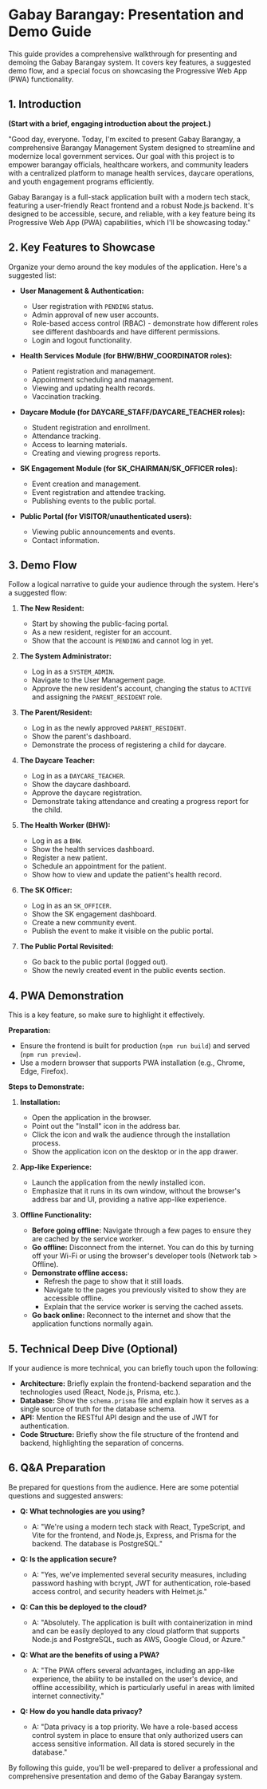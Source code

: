 # Gabay Barangay: Presentation and Demo Guide

This guide provides a comprehensive walkthrough for presenting and demoing the Gabay Barangay system. It covers key features, a suggested demo flow, and a special focus on showcasing the Progressive Web App (PWA) functionality.

## 1. Introduction

**(Start with a brief, engaging introduction about the project.)**

"Good day, everyone. Today, I'm excited to present Gabay Barangay, a comprehensive Barangay Management System designed to streamline and modernize local government services. Our goal with this project is to empower barangay officials, healthcare workers, and community leaders with a centralized platform to manage health services, daycare operations, and youth engagement programs efficiently.

Gabay Barangay is a full-stack application built with a modern tech stack, featuring a user-friendly React frontend and a robust Node.js backend. It's designed to be accessible, secure, and reliable, with a key feature being its Progressive Web App (PWA) capabilities, which I'll be showcasing today."

## 2. Key Features to Showcase

Organize your demo around the key modules of the application. Here's a suggested list:

*   **User Management & Authentication:**
    *   User registration with `PENDING` status.
    *   Admin approval of new user accounts.
    *   Role-based access control (RBAC) - demonstrate how different roles see different dashboards and have different permissions.
    *   Login and logout functionality.

*   **Health Services Module (for BHW/BHW_COORDINATOR roles):**
    *   Patient registration and management.
    *   Appointment scheduling and management.
    *   Viewing and updating health records.
    *   Vaccination tracking.

*   **Daycare Module (for DAYCARE_STAFF/DAYCARE_TEACHER roles):**
    *   Student registration and enrollment.
    *   Attendance tracking.
    *   Access to learning materials.
    *   Creating and viewing progress reports.

*   **SK Engagement Module (for SK_CHAIRMAN/SK_OFFICER roles):**
    *   Event creation and management.
    *   Event registration and attendee tracking.
    *   Publishing events to the public portal.

*   **Public Portal (for VISITOR/unauthenticated users):**
    *   Viewing public announcements and events.
    *   Contact information.

## 3. Demo Flow

Follow a logical narrative to guide your audience through the system. Here's a suggested flow:

1.  **The New Resident:**
    *   Start by showing the public-facing portal.
    *   As a new resident, register for an account.
    *   Show that the account is `PENDING` and cannot log in yet.

2.  **The System Administrator:**
    *   Log in as a `SYSTEM_ADMIN`.
    *   Navigate to the User Management page.
    *   Approve the new resident's account, changing the status to `ACTIVE` and assigning the `PARENT_RESIDENT` role.

3.  **The Parent/Resident:**
    *   Log in as the newly approved `PARENT_RESIDENT`.
    *   Show the parent's dashboard.
    *   Demonstrate the process of registering a child for daycare.

4.  **The Daycare Teacher:**
    *   Log in as a `DAYCARE_TEACHER`.
    *   Show the daycare dashboard.
    *   Approve the daycare registration.
    *   Demonstrate taking attendance and creating a progress report for the child.

5.  **The Health Worker (BHW):**
    *   Log in as a `BHW`.
    *   Show the health services dashboard.
    *   Register a new patient.
    *   Schedule an appointment for the patient.
    *   Show how to view and update the patient's health record.

6.  **The SK Officer:**
    *   Log in as an `SK_OFFICER`.
    *   Show the SK engagement dashboard.
    *   Create a new community event.
    *   Publish the event to make it visible on the public portal.

7.  **The Public Portal Revisited:**
    *   Go back to the public portal (logged out).
    *   Show the newly created event in the public events section.

## 4. PWA Demonstration

This is a key feature, so make sure to highlight it effectively.

**Preparation:**

*   Ensure the frontend is built for production (`npm run build`) and served (`npm run preview`).
*   Use a modern browser that supports PWA installation (e.g., Chrome, Edge, Firefox).

**Steps to Demonstrate:**

1.  **Installation:**
    *   Open the application in the browser.
    *   Point out the "Install" icon in the address bar.
    *   Click the icon and walk the audience through the installation process.
    *   Show the application icon on the desktop or in the app drawer.

2.  **App-like Experience:**
    *   Launch the application from the newly installed icon.
    *   Emphasize that it runs in its own window, without the browser's address bar and UI, providing a native app-like experience.

3.  **Offline Functionality:**
    *   **Before going offline:** Navigate through a few pages to ensure they are cached by the service worker.
    *   **Go offline:** Disconnect from the internet. You can do this by turning off your Wi-Fi or using the browser's developer tools (Network tab > Offline).
    *   **Demonstrate offline access:**
        *   Refresh the page to show that it still loads.
        *   Navigate to the pages you previously visited to show they are accessible offline.
        *   Explain that the service worker is serving the cached assets.
    *   **Go back online:** Reconnect to the internet and show that the application functions normally again.

## 5. Technical Deep Dive (Optional)

If your audience is more technical, you can briefly touch upon the following:

*   **Architecture:** Briefly explain the frontend-backend separation and the technologies used (React, Node.js, Prisma, etc.).
*   **Database:** Show the `schema.prisma` file and explain how it serves as a single source of truth for the database schema.
*   **API:** Mention the RESTful API design and the use of JWT for authentication.
*   **Code Structure:** Briefly show the file structure of the frontend and backend, highlighting the separation of concerns.

## 6. Q&A Preparation

Be prepared for questions from the audience. Here are some potential questions and suggested answers:

*   **Q: What technologies are you using?**
    *   A: "We're using a modern tech stack with React, TypeScript, and Vite for the frontend, and Node.js, Express, and Prisma for the backend. The database is PostgreSQL."

*   **Q: Is the application secure?**
    *   A: "Yes, we've implemented several security measures, including password hashing with bcrypt, JWT for authentication, role-based access control, and security headers with Helmet.js."

*   **Q: Can this be deployed to the cloud?**
    *   A: "Absolutely. The application is built with containerization in mind and can be easily deployed to any cloud platform that supports Node.js and PostgreSQL, such as AWS, Google Cloud, or Azure."

*   **Q: What are the benefits of using a PWA?**
    *   A: "The PWA offers several advantages, including an app-like experience, the ability to be installed on the user's device, and offline accessibility, which is particularly useful in areas with limited internet connectivity."

*   **Q: How do you handle data privacy?**
    *   A: "Data privacy is a top priority. We have a role-based access control system in place to ensure that only authorized users can access sensitive information. All data is stored securely in the database."

By following this guide, you'll be well-prepared to deliver a professional and comprehensive presentation and demo of the Gabay Barangay system.
